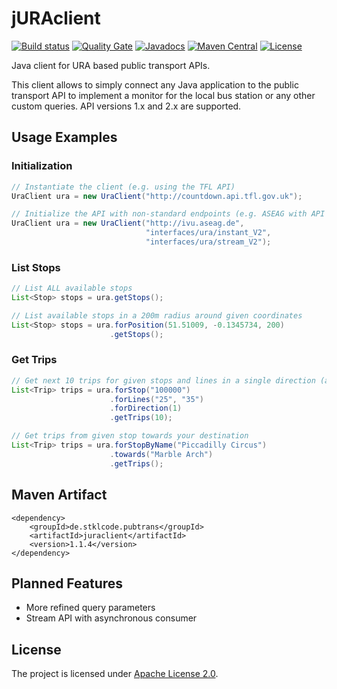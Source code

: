 # jURAclient 
[![Build status](https://travis-ci.org/stklcode/juraclient.svg?branch=master)](https://travis-ci.org/stklcode/juraclient)
[![Quality Gate](https://sonarcloud.io/api/project_badges/measure?project=de.stklcode.pubtrans%3Ajuraclient&metric=alert_status)](https://sonarcloud.io/dashboard?id=de.stklcode.pubtrans%3Ajuraclient) 
[![Javadocs](https://www.javadoc.io/badge/de.stklcode.pubtrans/juraclient.svg)](https://www.javadoc.io/doc/de.stklcode.pubtrans/juraclient)
[![Maven Central](https://img.shields.io/maven-central/v/de.stklcode.pubtrans/juraclient.svg)](https://search.maven.org/#search%7Cga%7C1%7Cg%3A%22de.stklcode.pubtrans%22%20AND%20a%3A%22juraclient%22)
[![License](https://img.shields.io/badge/license-Apache%202.0-blue.svg)](https://github.com/stklcode/juraclient/blob/master/LICENSE.txt)

Java client for URA based public transport APIs.

This client allows to simply connect any Java application to the public transport API to implement a monitor for the 
local bus station or any other custom queries. API versions 1.x and 2.x are supported.

## Usage Examples

### Initialization
```java
// Instantiate the client (e.g. using the TFL API)
UraClient ura = new UraClient("http://countdown.api.tfl.gov.uk");

// Initialize the API with non-standard endpoints (e.g. ASEAG with API V2)
UraClient ura = new UraClient("http://ivu.aseag.de", 
                              "interfaces/ura/instant_V2", 
                              "interfaces/ura/stream_V2");
```

### List Stops

```java
// List ALL available stops
List<Stop> stops = ura.getStops();

// List available stops in a 200m radius around given coordinates
List<Stop> stops = ura.forPosition(51.51009, -0.1345734, 200)
                      .getStops();

```

### Get Trips

```java
// Get next 10 trips for given stops and lines in a single direction (all filters optional)
List<Trip> trips = ura.forStop("100000")
                      .forLines("25", "35")
                      .forDirection(1)
                      .getTrips(10);

// Get trips from given stop towards your destination
List<Trip> trips = ura.forStopByName("Piccadilly Circus")
                      .towards("Marble Arch")
                      .getTrips();
```

## Maven Artifact
```
<dependency>
    <groupId>de.stklcode.pubtrans</groupId>
    <artifactId>juraclient</artifactId>
    <version>1.1.4</version>
</dependency>
```

## Planned Features

* More refined query parameters
* Stream API with asynchronous consumer

## License

The project is licensed under [Apache License 2.0](http://www.apache.org/licenses/LICENSE-2.0).

